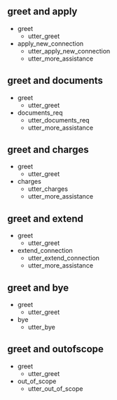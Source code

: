 ## greet and apply
* greet
  - utter_greet
* apply_new_connection
  - utter_apply_new_connection
  - utter_more_assistance

## greet and documents
* greet 
  - utter_greet
* documents_req
  - utter_documents_req
  - utter_more_assistance

## greet and charges
* greet
  - utter_greet
* charges
  - utter_charges
  - utter_more_assistance

## greet and extend
* greet
  - utter_greet
* extend_connection
  - utter_extend_connection
  - utter_more_assistance

## greet and bye
* greet
  - utter_greet 
* bye
  - utter_bye

## greet and outofscope
* greet
  - utter_greet
* out_of_scope
  - utter_out_of_scope